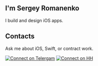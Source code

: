 ## I'm Sergey Romanenko
I build and design iOS apps.

## Contacts

Ask me about iOS, Swift, or contract work.

[![Connect on Telergam](https://img.shields.io/badge/Connect%20on-Telegram-lightgrey)](https://t.me/mcsrg)
[![Connect on HH](https://img.shields.io/badge/Connect%20on-HH.ru-red)](https://hh.ru/resume/63741be3ff099fac1b0039ed1f41747a4a5150)

<!--
**purpln/purpln** is a ✨ _special_ ✨ repository because its `README.md` (this file) appears on your GitHub profile.
-->
